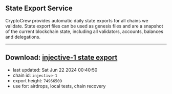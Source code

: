 ## State Export Service
CryptoCrew provides automatic daily state exports for all chains we validate. State export files can be used as genesis files and are a snapshot of the current blockchain state, including all validators, accounts, balances and delegations.

---
**Download: [injective-1 state export](https://dl-eu2.ccvalidators.com/SERVICE/injective/injective-1_export_74966509.json)**
---

- last updated: Sat Jun 22 2024 00:40:50
- chain id: `injective-1`
- export height: `74966509`
- use for: airdrops, local tests, chain recovery
